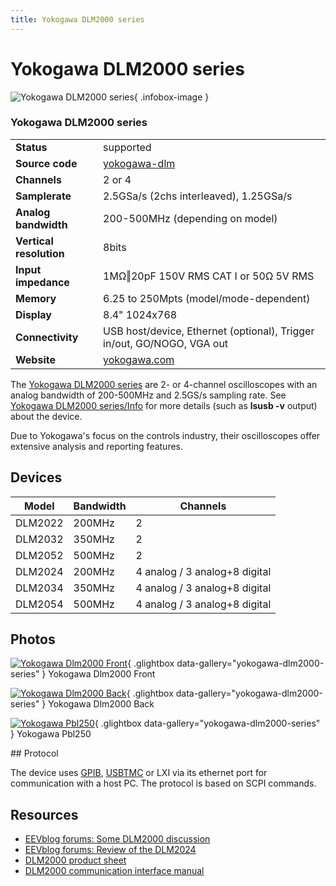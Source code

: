 ```yaml
---
title: Yokogawa DLM2000 series
---
```


# Yokogawa DLM2000 series

<div class="infobox" markdown>

![Yokogawa DLM2000 series](./img/Yokogawa_DLM2000_front.jpg){ .infobox-image }

### Yokogawa DLM2000 series

| | |
|---|---|
| **Status** | supported |
| **Source code** | [yokogawa-dlm](https://github.com/OpenTraceLab/OpenTraceCapture/tree/main/src/hardware/yokogawa-dlm) |
| **Channels** | 2 or 4 |
| **Samplerate** | 2.5GSa/s (2chs interleaved), 1.25GSa/s |
| **Analog bandwidth** | 200-500MHz (depending on model) |
| **Vertical resolution** | 8bits |
| **Input impedance** | 1MΩ‖20pF 150V RMS CAT I or 50Ω 5V RMS |
| **Memory** | 6.25 to 250Mpts (model/mode-dependent) |
| **Display** | 8.4" 1024x768 |
| **Connectivity** | USB host/device, Ethernet (optional), Trigger in/out, GO/NOGO, VGA out |
| **Website** | [yokogawa.com](http://tmi.yokogawa.com/us/products/oscilloscopes/digital-and-mixed-signal-oscilloscopes/dlm2000-mso-series/) |

</div>

The [Yokogawa DLM2000 series](http://tmi.yokogawa.com/us/products/oscilloscopes/digital-and-mixed-signal-oscilloscopes/dlm2000-mso-series/) are 2- or 4-channel oscilloscopes with an analog bandwidth of 200-500MHz and 2.5GS/s sampling rate. See [Yokogawa DLM2000 series/Info](https://sigrok.org/wiki/Yokogawa_DLM2000_series/Info) for more details (such as **lsusb -v** output) about the device.

Due to Yokogawa's focus on the controls industry, their oscilloscopes offer extensive analysis and reporting features.

## Devices
| Model | Bandwidth | Channels |
|---|---|---|
| DLM2022 | 200MHz | 2 |
| DLM2032 | 350MHz | 2 |
| DLM2052 | 500MHz | 2 |
| DLM2024 | 200MHz | 4 analog / 3 analog+8 digital |
| DLM2034 | 350MHz | 4 analog / 3 analog+8 digital |
| DLM2054 | 500MHz | 4 analog / 3 analog+8 digital |

## Photos

<div class="photo-grid" markdown>

[![Yokogawa Dlm2000 Front](./img/Yokogawa_DLM2000_front.jpg)](./img/Yokogawa_DLM2000_front.png "Yokogawa Dlm2000 Front"){ .glightbox data-gallery="yokogawa-dlm2000-series" }
<span class="caption">Yokogawa Dlm2000 Front</span>

[![Yokogawa Dlm2000 Back](./img/Yokogawa_DLM2000_back.jpg)](./img/Yokogawa_DLM2000_back.png "Yokogawa Dlm2000 Back"){ .glightbox data-gallery="yokogawa-dlm2000-series" }
<span class="caption">Yokogawa Dlm2000 Back</span>

[![Yokogawa Pbl250](./img/Yokogawa_PBL250.jpg)](./img/Yokogawa_PBL250.png "Yokogawa Pbl250"){ .glightbox data-gallery="yokogawa-dlm2000-series" }
<span class="caption">Yokogawa Pbl250</span>

</div>
## Protocol

The device uses [GPIB](https://sigrok.org/wiki/GPIB), [USBTMC](https://sigrok.org/wiki/USBTMC) or LXI via its ethernet port for communication with a host PC. The protocol is based on SCPI commands.

## Resources
- [EEVblog forums: Some DLM2000 discussion](http://www.eevblog.com/forum/reviews/yokogawa-dlm-2000-have-not-been-tried-it-is-a-200-mhz-1-25-gsampless/)
- [EEVblog forums: Review of the DLM2024](http://www.eevblog.com/forum/chat/yokogawa-dlm2024-oscillocope-review/)
- [DLM2000 product sheet](https://www.yokogawa.com/pdf/provide/E/GW/Bulletin/0000022831/0/BU7101-00E.pdf)
- [DLM2000 communication interface manual](https://www.yokogawa.com/pdf/provide/E/GW/IM/0000022842/0/IM710105-17E.pdf)

